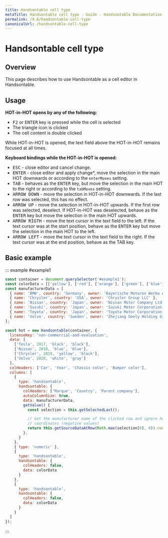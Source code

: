 ```yaml
---
title: Handsontable cell type
metaTitle: Handsontable cell type - Guide - Handsontable Documentation
permalink: /9.6/handsontable-cell-type
canonicalUrl: /handsontable-cell-type
---
```


# Handsontable cell type

## Overview

This page describes how to use Handsontable as a cell editor in Handsontable.

## Usage

**HOT-in-HOT opens by any of the following:**

* <kbd>F2</kbd> or <kbd>ENTER</kbd> key is pressed while the cell is selected
* The triangle icon is clicked
* The cell content is double clicked

While HOT-in-HOT is opened, the text field above the HOT-in-HOT remains focused at all times.

**Keyboard bindings while the HOT-in-HOT is opened:**

* <kbd>ESC</kbd> - close editor and cancel change.
* <kbd>ENTER</kbd> - close editor and apply change\*, move the selection in the main HOT downwards or according to the `enterMoves` setting.
* <kbd>TAB</kbd> - behaves as the <kbd>ENTER</kbd> key, but move the selection in the main HOT to the right or according to the `tabMoves` setting.
* <kbd>ARROW DOWN</kbd> - move the selection in HOT-in-HOT downwards. If the last row was selected, this has no effect.
* <kbd>ARROW UP</kbd> - move the selection in HOT-in-HOT upwards. If the first row was selected, deselect. If HOT-in-HOT was deselected, behave as the <kbd>ENTER</kbd> key but move the selection in the main HOT upwards.
* <kbd>ARROW RIGTH</kbd> - move the text cursor in the text field to the left. If the text cursor was at the start position, behave as the <kbd>ENTER</kbd> key but move the selection in the main HOT to the left.
* <kbd>ARROW LEFT</kbd> - move the text cursor in the text field to the right. If the text cursor was at the end position, behave as the TAB key.

## Basic example

::: example #example1
```js
const container = document.querySelector('#example1');
const colorData = [['yellow'], ['red'], ['orange'], ['green'], ['blue'], ['gray'], ['black'], ['white']];
const manufacturerData = [
  { name: 'BMW', country: 'Germany', owner: 'Bayerische Motoren Werke AG' },
  { name: 'Chrysler', country: 'USA', owner: 'Chrysler Group LLC' },
  { name: 'Nissan', country: 'Japan', owner: 'Nissan Motor Company Ltd' },
  { name: 'Suzuki', country: 'Japan', owner: 'Suzuki Motor Corporation' },
  { name: 'Toyota', country: 'Japan', owner: 'Toyota Motor Corporation' },
  { name: 'Volvo', country: 'Sweden', owner: 'Zhejiang Geely Holding Group' }
];

const hot = new Handsontable(container, {
  licenseKey: 'non-commercial-and-evaluation',
  data: [
    ['Tesla', 2017, 'black', 'black'],
    ['Nissan', 2018, 'blue', 'blue'],
    ['Chrysler', 2019, 'yellow', 'black'],
    ['Volvo', 2020, 'white', 'gray']
  ],
  colHeaders: ['Car', 'Year', 'Chassis color', 'Bumper color'],
  columns: [
    {
      type: 'handsontable',
      handsontable: {
        colHeaders: ['Marque', 'Country', 'Parent company'],
        autoColumnSize: true,
        data: manufacturerData,
        getValue() {
          const selection = this.getSelectedLast();

          // Get the manufacturer name of the clicked row and ignore header
          // coordinates (negative values)
          return this.getSourceDataAtRow(Math.max(selection[0], 0)).name;
        },
      }
    },
    { type: 'numeric' },
    {
      type: 'handsontable',
      handsontable: {
        colHeaders: false,
        data: colorData
      }
    },
    {
      type: 'handsontable',
      handsontable: {
        colHeaders: false,
        data: colorData
      }
    }
  ]
});
```
:::
